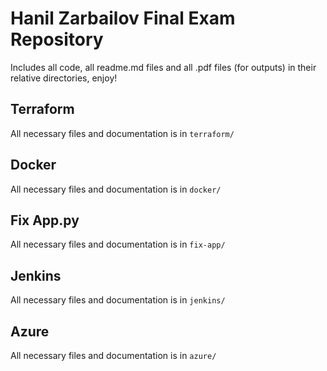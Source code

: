 # Hanil Zarbailov Final Exam Repository
Includes all code, all readme.md files and all .pdf files (for outputs) in their relative directories, enjoy!
## Terraform
All necessary files and documentation is in `terraform/`
## Docker
All necessary files and documentation is in `docker/`
## Fix App.py
All necessary files and documentation is in `fix-app/`
## Jenkins
All necessary files and documentation is in `jenkins/`
## Azure
All necessary files and documentation is in `azure/`